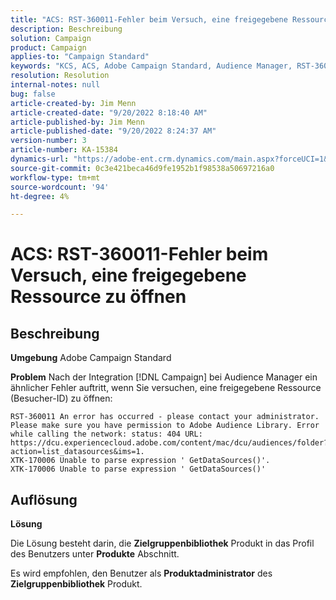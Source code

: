 ```yaml
---
title: "ACS: RST-360011-Fehler beim Versuch, eine freigegebene Ressource zu öffnen."
description: Beschreibung
solution: Campaign
product: Campaign
applies-to: "Campaign Standard"
keywords: "KCS, ACS, Adobe Campaign Standard, Audience Manager, RST-360011, Fehler, geöffnete freigegebene Ressource"
resolution: Resolution
internal-notes: null
bug: false
article-created-by: Jim Menn
article-created-date: "9/20/2022 8:18:40 AM"
article-published-by: Jim Menn
article-published-date: "9/20/2022 8:24:37 AM"
version-number: 3
article-number: KA-15384
dynamics-url: "https://adobe-ent.crm.dynamics.com/main.aspx?forceUCI=1&pagetype=entityrecord&etn=knowledgearticle&id=b3a386d3-bc38-ed11-9db1-0022480866ad"
source-git-commit: 0c3e421beca46d9fe1952b1f98538a50697216a0
workflow-type: tm+mt
source-wordcount: '94'
ht-degree: 4%

---
```


# ACS: RST-360011-Fehler beim Versuch, eine freigegebene Ressource zu öffnen

## Beschreibung


<b>Umgebung</b>
Adobe Campaign Standard

<b>Problem</b>
Nach der Integration [!DNL Campaign] bei Audience Manager ein ähnlicher Fehler auftritt, wenn Sie versuchen, eine freigegebene Ressource (Besucher-ID) zu öffnen:


```
RST-360011 An error has occurred - please contact your administrator.
Please make sure you have permission to Adobe Audience Library. Error while calling the network: status: 404 URL: https://dcu.experiencecloud.adobe.com/content/mac/dcu/audiences/folder?action=list_datasources&ims=1.
XTK-170006 Unable to parse expression ' GetDataSources()'.
XTK-170006 Unable to parse expression ' GetDataSources()'
```





## Auflösung


<b>Lösung</b>

Die Lösung besteht darin, die <b>Zielgruppenbibliothek</b> Produkt in das Profil des Benutzers unter <b>Produkte</b> Abschnitt.

Es wird empfohlen, den Benutzer als <b>Produktadministrator</b> des <b>Zielgruppenbibliothek</b> Produkt.
